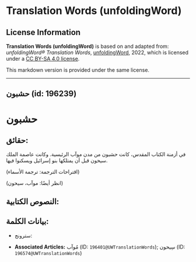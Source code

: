 # Translation Words (unfoldingWord)

## License Information

**Translation Words (unfoldingWord)** is based on and adapted from: _unfoldingWord® Translation Words_, [unfoldingWord](https://unfoldingword.org/utw), 2022, which is licensed under a [CC BY-SA 4.0 license](https://creativecommons.org/licenses/by-sa/4.0/legalcode.en).

This markdown version is provided under the same license.



--------------------------------

## حشبون (id: 196239)

حشبون
=====

حقائق:
------

في أزمنة الكتاب المقدس، كانت حشبون من مدن موآب الرئيسية. وكانت عاصمة الملك سيحون قبل أن يمتلكها بنو إسرائيل ويسكنوا فيها.

(اقتراحات الترجمة: ترجمة الأسماء)

(انظر أيضًا: موآب، سيحون)

النصوص الكتابية:
----------------

بيانات الكلمة:
--------------

* سترونج:

* **Associated Articles:** مُوآب (ID: `196401@UWTranslationWords`); سِيحون (ID: `196574@UWTranslationWords`)


